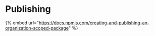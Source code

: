 # Publishing



{% embed url="https://docs.npmjs.com/creating-and-publishing-an-organization-scoped-package" %}



